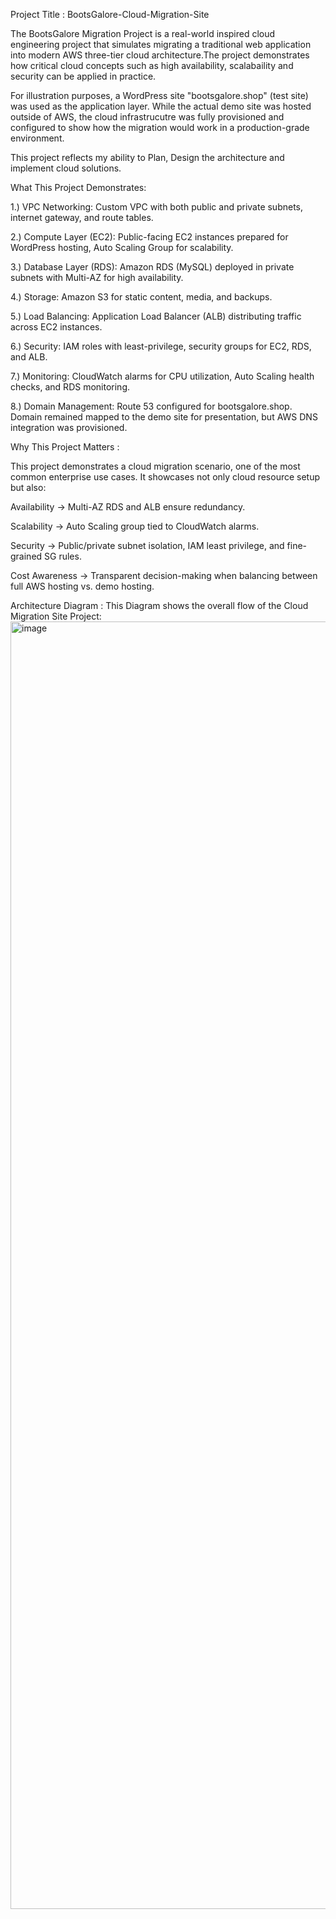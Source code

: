 Project Title : BootsGalore-Cloud-Migration-Site

The BootsGalore Migration Project is a real-world inspired cloud engineering project that simulates migrating a traditional web application into modern AWS three-tier cloud architecture.The project demonstrates how critical cloud concepts such as high availability, scalabaility and security can be applied in practice. 

For illustration purposes, a WordPress site "bootsgalore.shop" (test site) was used as the application layer. While the actual demo site was hosted outside of AWS, the cloud infrastrucutre was fully provisioned and configured to show how the migration would work in a production-grade environment. 

This project reflects my ability to Plan, Design the architecture and implement cloud solutions. 

What This Project Demonstrates:

1.) VPC Networking: Custom VPC with both public and private subnets, internet gateway, and route tables.

2.) Compute Layer (EC2): Public-facing EC2 instances prepared for WordPress hosting, Auto Scaling Group for scalability.

3.) Database Layer (RDS): Amazon RDS (MySQL) deployed in private subnets with Multi-AZ for high availability.

4.) Storage: Amazon S3 for static content, media, and backups.

5.) Load Balancing: Application Load Balancer (ALB) distributing traffic across EC2 instances.

6.) Security: IAM roles with least-privilege, security groups for EC2, RDS, and ALB.

7.) Monitoring: CloudWatch alarms for CPU utilization, Auto Scaling health checks, and RDS monitoring.

8.) Domain Management: Route 53 configured for bootsgalore.shop. Domain remained mapped to the demo site for presentation, but AWS DNS integration was provisioned.

Why This Project Matters : 

This project demonstrates a cloud migration scenario, one of the most common enterprise use cases. It showcases not only cloud resource setup but also:

Availability → Multi-AZ RDS and ALB ensure redundancy.

Scalability → Auto Scaling group tied to CloudWatch alarms.

Security → Public/private subnet isolation, IAM least privilege, and fine-grained SG rules.

Cost Awareness → Transparent decision-making when balancing between full AWS hosting vs. demo hosting.

Architecture Diagram : This Diagram shows the overall flow of the Cloud Migration Site Project: 
<img width="3100" height="2060" alt="image" src="https://github.com/user-attachments/assets/766cb03c-fe1d-481a-ba2b-c81ad29e9f96" />







